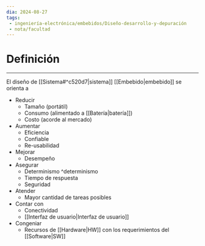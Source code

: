 ```yaml
---
dia: 2024-08-27
tags: 
 - ingeniería-electrónica/embebidos/Diseño-desarrollo-y-depuración
 - nota/facultad
---
```

# Definición
---
El diseño de [[Sistema#^c520d7|sistema]] [[Embebido|embebido]] se orienta a
* Reducir
    * Tamaño (portátil)
    * Consumo (alimentado a [[Batería|batería]])
    * Costo (acorde al mercado)
* Aumentar
    * Eficiencia
    * Confiable
    * Re-usabilidad
* Mejorar
    * Desempeño
* Asegurar
    * Determinismo ^determinismo
    * Tiempo de respuesta
    * Seguridad
* Atender
    * Mayor cantidad de tareas posibles
* Contar con
    * Conectividad
    * [[Interfaz de usuario|Interfaz de usuario]]
* Congeniar
    * Recursos de [[Hardware|HW]] con los requerimientos del [[Software|SW]]